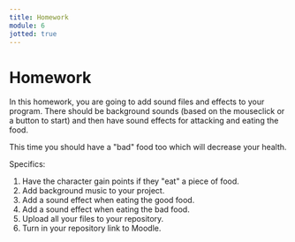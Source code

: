 ```yaml
---
title: Homework
module: 6
jotted: true
---
```


# Homework

In this homework, you are going to add sound files and effects to your program. There should be background sounds (based on the mouseclick or a button to start) and then have sound effects for attacking and eating the food.  

This time you should have a "bad" food too which will decrease your health.

Specifics:

1. Have the character gain points if they "eat" a piece of food.
2. Add background music to your project.
2. Add a sound effect when eating the good food.
3. Add a sound effect when eating the bad food.
4. Upload all your files to your repository.
5. Turn in your repository link to Moodle.

